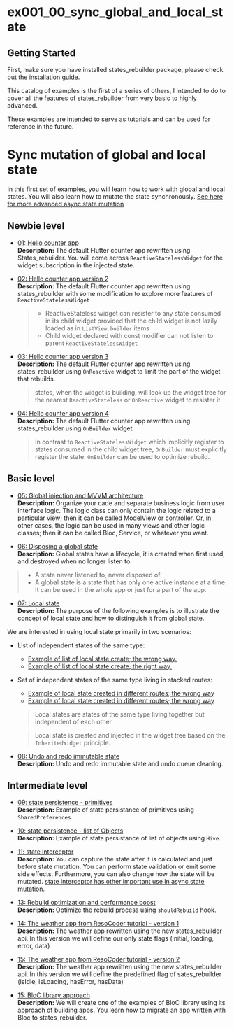 # ex001_00_sync_global_and_local_state


## Getting Started
First, make sure you have installed states_rebuilder package, please check out the [installation guide](https://github.com/GIfatahTH/states_rebuilder/tree/master/states_rebuilder_package#getting-started-with-states_rebuilder). 

This catalog of examples is the first of a series of others, I intended to do to cover all the features of states_rebuilder from very basic to highly advanced.

These examples are intended to serve as tutorials and can be used for reference in the future.

# Sync mutation of global and local state


In this first set of examples, you will learn how to work with global and local states. You will also learn how to mutate the state synchronously. [See here for more advanced async state mutation](./../ex002_00_async_global_and_local_state)

## Newbie level

- [01: Hello counter app](https://github.com/GIfatahTH/states_rebuilder/blob/dev/examples/ex001_00_sync_global_and_local_state/lib/ex_001_00_default_counter_app.dart)
   <br /><b> Description: </b>
  The default Flutter counter app rewritten using States_rebuilder. You will come across `ReactiveStatelessWidget` for the widget subscription in the injected state.

- [02: Hello counter app version 2](https://github.com/GIfatahTH/states_rebuilder/blob/dev/examples/ex001_00_sync_global_and_local_state/lib/ex_002_00_default_counter_app.dart)
   <br /><b> Description: </b>
  The default Flutter counter app rewritten using states_rebuilder with some modification to explore more features of `ReactiveStatelessWidget`
  > * ReactiveStateless widget can resister to any state consumed in its child widget provided that the child widget is not lazily loaded as in `ListView.builder` items
  > * Child widget declared with const modifier can not listen to parent `ReactiveStatelessWidget`

- [03: Hello counter app version 3](https://github.com/GIfatahTH/states_rebuilder/blob/dev/examples/ex001_00_sync_global_and_local_state/lib/ex_003_00_default_counter_app.dart)
   <br /><b> Description: </b>
  The default Flutter counter app rewritten using states_rebuilder using `OnReactive` widget to limit the part of the widget that rebuilds.
  > states, when the widget is building, will look up the widget tree for the nearest `ReactiveStateless` or `OnReactive` widget to resister it.

- [04: Hello counter app version 4](https://github.com/GIfatahTH/states_rebuilder/blob/dev/examples/ex001_00_sync_global_and_local_state/lib/ex_004_00_default_counter_app.dart)
   <br /><b> Description: </b>
  The default Flutter counter app rewritten using states_rebuilder using `OnBuilder` widget.
  > In contrast to `ReactiveStatelessWidget` which implicitly register to states consumed in the child widget tree, `OnBuilder` must explicitly register the state. `OnBuilder` can be used to optimize rebuild.
  

## Basic level

- [05: Global injection and MVVM architecture](https://github.com/GIfatahTH/states_rebuilder/blob/dev/examples/ex001_00_sync_global_and_local_state/lib/ex_005_00_model_view_view_model_counter_app.dart)
   <br /><b> Description: </b>
  Organize your cade and separate business logic from user interface logic. The logic class can only contain the logic related to a particular view; then it can be called ModelView or controller. Or, in other cases, the logic can be used in many views and other logic classes; then it can be called Bloc, Service, or whatever you want.

 - [06: Disposing a global state](https://github.com/GIfatahTH/states_rebuilder/blob/dev/examples/ex001_00_sync_global_and_local_state/lib/ex_006_00_disposing_state.dart)
   <br /><b> Description: </b>
  Global states have a lifecycle, it is created when first used, and destroyed when no longer listen to.
  > * A state never listened to, never disposed of.
  > * A global state is a state that has only one active instance at a time. It can be used in the whole app or just for a part of the app.

 - [07: Local state]()
   <br /><b> Description: </b>
  The purpose of the following examples is to illustrate the concept of local state and how to distinguish it from global state.

  We are interested in using local state primarily in two scenarios:
  * List of independent states of the same type:
    - [Example of list of local state create; the wrong way.](https://github.com/GIfatahTH/states_rebuilder/blob/dev/examples/ex001_00_sync_global_and_local_state/lib/ex_007_00_local_state_the_wrong_way.dart)
    - [Example of list of local state create; the right way.](https://github.com/GIfatahTH/states_rebuilder/blob/dev/examples/ex001_00_sync_global_and_local_state/lib/ex_008_00_local_state_the_right_way.dart)
  * Set of independent states of the same type living in stacked routes:
    - [Example of local state created in different routes; the wrong way](https://github.com/GIfatahTH/states_rebuilder/blob/dev/examples/ex001_00_sync_global_and_local_state/lib/ex_009_00_local_state_the_wrong_way.dart)
    - [Example of local state created in different routes; the wrong way](https://github.com/GIfatahTH/states_rebuilder/blob/dev/examples/ex001_00_sync_global_and_local_state/lib/ex_010_00_local_state_the_right_way.dart)

    > Local states are states of the same type living together but independent of each other.

    > Local state is created and injected in the widget tree based on the `InheritedWidget` principle.
   
 - [08: Undo and redo immutable state](https://github.com/GIfatahTH/states_rebuilder/blob/dev/examples/ex001_00_sync_global_and_local_state/lib/ex_011_00_undo_and_redo_state.dart)
   <br /><b> Description: </b>
  Undo and redo immutable state and undo queue cleaning.


## Intermediate level

 - [09: state persistence - primitives](https://github.com/GIfatahTH/states_rebuilder/blob/dev/examples/ex001_00_sync_global_and_local_state/lib/ex_012_00_state_persistance.dart)
   <br /><b> Description: </b>
  Example of state persistance of primitives using `SharedPreferences`.

 - [10: state persistence - list of Objects](https://github.com/GIfatahTH/states_rebuilder/blob/dev/examples/ex001_00_sync_global_and_local_state/lib/ex_013_00_state_persistance_List_of_Object.dart)
   <br /><b> Description: </b>
  Example of state persistance of list of objects using `Hive`.

 - [11: state interceptor](https://github.com/GIfatahTH/states_rebuilder/blob/dev/examples/ex001_00_sync_global_and_local_state/lib/ex_014_00_state_interceptor.dart)
   <br /><b> Description: </b>
  You can capture the state after it is calculated and just before state mutation. You can perform state validation or emit some side effects. Furthermore, you can also change how the state will be mutated. [state interceptor has other important use in async state mutation]().

 - [13: Rebuild optimization and performance boost](https://github.com/GIfatahTH/states_rebuilder/blob/dev/examples/ex001_00_sync_global_and_local_state/lib/ex_016_00_performance_optimization.dart)
   <br /><b> Description: </b>
  Optimize the rebuild process using `shouldRebuild` hook.

 - [14: The weather app from ResoCoder tutorial - version 1](https://github.com/GIfatahTH/states_rebuilder/blob/dev/examples/ex001_00_sync_global_and_local_state/lib/ex_018_00_weather_app_example.dart)
   <br /><b> Description: </b>
    The weather app rewritten using the new states_rebuilder api. In this version we will define our only state flags (initial, loading, error, data)

 - [15: The weather app from ResoCoder tutorial - version 2](https://github.com/GIfatahTH/states_rebuilder/blob/dev/examples/ex001_00_sync_global_and_local_state/lib/ex_018_01_weather_app_example.dart)
   <br /><b> Description: </b>
    The weather app rewritten using the new states_rebuilder api. In this version we will define the predefined flag of sates_rebuilder (isIdle, isLoading, hasError, hasData)

 - [15: BloC library approach](https://github.com/GIfatahTH/states_rebuilder/blob/dev/examples/ex001_00_sync_global_and_local_state/lib/ex_019_00_migration_from_bloc_library.dart)
   <br /><b> Description: </b>
    We will create one of the examples of BloC library using its approach of building apps. You learn how to migrate an app written with Bloc to states_rebuilder.
